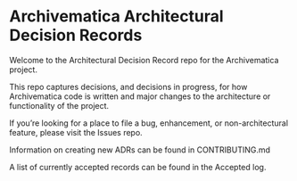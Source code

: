# Archivematica Architectural Decision Records

Welcome to the Architectural Decision Record repo for the Archivematica project.

This repo captures decisions, and decisions in progress, for how Archivematica code is written and major changes to the architecture or functionality of the project.

If you’re looking for a place to file a bug, enhancement, or non-architectural feature, please visit the Issues repo.

Information on creating new ADRs can be found in CONTRIBUTING.md

A list of currently accepted records can be found in the Accepted log.

